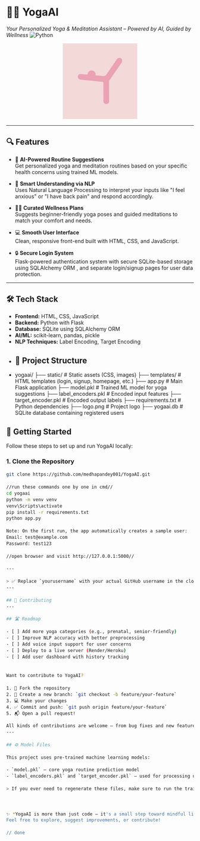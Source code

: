 # 🧘‍♀️ YogaAI

*Your Personalized Yoga & Meditation Assistant – Powered by AI, Guided by Wellness*
![Python](https://img.shields.io/badge/python-3.10-blue)

<p align="center">
  <img src="logo.png" alt="YogaAI Logo" width="200"/>
</p>

---

## 🔍 Features

- 🤖 **AI-Powered Routine Suggestions**  
  Get personalized yoga and meditation routines based on your specific health concerns using trained ML models.

- 💬 **Smart Understanding via NLP**  
  Uses Natural Language Processing to interpret your inputs like "I feel anxious" or "I have back pain" and respond accordingly.

- 🧘‍♂️ **Curated Wellness Plans**  
  Suggests beginner-friendly yoga poses and guided meditations to match your comfort and needs.

- 💻 **Smooth User Interface**  
  Clean, responsive front-end built with HTML, CSS, and JavaScript.

- 🔒 **Secure Login System**  
  Flask-powered authentication system with secure SQLite-based storage using SQLAlchemy ORM
  , and separate login/signup pages for user data protection.

---
## 🛠️ Tech Stack

- **Frontend:** HTML, CSS, JavaScript  
- **Backend:** Python with Flask  
- **Database:** SQLite using SQLAlchemy ORM  
- **AI/ML:** scikit-learn, pandas, pickle  
- **NLP Techniques:** Label Encoding, Target Encoding
- ## 📁 Project Structure
- yogaai/
├── static/ # Static assets (CSS, images)
├── templates/ # HTML templates (login, signup, homepage, etc.)
├── app.py # Main Flask application
├── model.pkl # Trained ML model for yoga suggestions
├── label_encoders.pkl # Encoded input features
├── target_encoder.pkl # Encoded output labels
├── requirements.txt # Python dependencies
├── logo.png # Project logo
├── yogaai.db            # SQLite database containing registered users

  


## 🚀 Getting Started

Follow these steps to set up and run YogaAI locally:

### 1. Clone the Repository

```bash
git clone https://github.com/medhapandey001/YogaAI.git

//run these commands one by one in cmd//
cd yogaai
python -m venv venv
venv\Scripts\activate
pip install -r requirements.txt
python app.py

Note: On the first run, the app automatically creates a sample user:
Email: test@example.com  
Password: test123

//open browser and visit http://127.0.0.1:5000//

---

> ✅ Replace `yourusername` with your actual GitHub username in the clone link.
---

## 🤝 Contributing
---

## 🛣️ Roadmap

- [ ] Add more yoga categories (e.g., prenatal, senior-friendly)
- [ ] Improve NLP accuracy with better preprocessing
- [ ] Add voice input support for user concerns
- [ ] Deploy to a live server (Render/Heroku)
- [ ] Add user dashboard with history tracking


Want to contribute to YogaAI?

1. 🍴 Fork the repository  
2. 🌿 Create a new branch: `git checkout -b feature/your-feature`  
3. 💻 Make your changes  
4. ✅ Commit and push: `git push origin feature/your-feature`  
5. 📬 Open a pull request!

All kinds of contributions are welcome — from bug fixes and new features to design suggestions!
---

## ⚙️ Model Files

This project uses pre-trained machine learning models:

- `model.pkl` — core yoga routine prediction model  
- `label_encoders.pkl` and `target_encoder.pkl` — used for processing user input and mapping output

> If you ever need to regenerate these files, make sure to run the training script with the appropriate dataset. (Retraining code coming soon!)



✨ *YogaAI is more than just code — it's a small step toward mindful living through intelligent tech.*  
Feel free to explore, suggest improvements, or contribute!

// done










